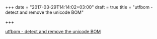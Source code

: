 +++
date = "2017-03-29T14:14:02+03:00"
draft = true
title = "utfbom - detect and remove the unicode BOM"

+++

<p><a href="https://github.com/dimchansky/utfbom">utfbom - detect and remove the unicode BOM</a></p>